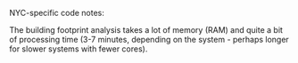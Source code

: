 NYC-specific code notes:

The building footprint analysis takes a lot of memory (RAM) and quite a bit of processing time (3-7 minutes, depending on the system - perhaps longer for slower systems with fewer cores).
